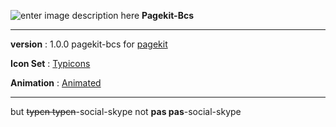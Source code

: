 ![enter image description here](http://res.cloudinary.com/devpenguen/image/upload/v1519030376/pagekit-bcs_i2n7pu.png)
**Pagekit-Bcs**

----------

**version** : 1.0.0
pagekit-bcs for [pagekit](https://pagekit.com) 

**Icon Set** : [Typicons](https://s-ings.com/typicons/)

**Animation** : [Animated](https://daneden.github.io/animate.css/)

---
but ~~typcn typcn~~-social-skype not **pas pas**-social-skype

